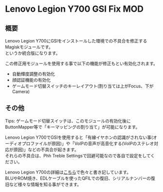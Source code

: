 # Lenovo Legion Y700 GSI Fix MOD
## 概要
Lenovo Legion Y700にGSIをインストールした環境での不具合を修正するMagiskモジュールです。<br>
というか統合版になります。<br>

この修正用モジュールを使用する事で以下の機能が修正もとい有効化されます。<br>
- 自動輝度調整の有効化
- 顔認証機能の有効化
- ゲームモード切替スイッチのキーレイアウト(割り当ては上がFocus、下がCamera)

## その他
Tips: ゲームモード切替スイッチは、このモジュールの有効化後にButtonMapper等で「キーマッピングの割り当て」が可能になります。

Lenovo Legion Y700でGSIを使用すると「有線イヤホンの認識がされない事(オーディオプロファイルが原因)」や「VoIPの音声が高音化する(VoIPのステレオ対応が原因)」などの不具合が起きます。<br>
それらの不具合は、Phh Treble Settingsで回避可能なので各自で設定をしてください。<br>


Lenovo Legion Y700の詳細は[こちら](https://note.com/reindex/n/nea6243df5d41)で色々と書き記しています。<br>
BLUやROM焼き、EDLケーブルを使ったQFILでの復旧、シリアルナンバーの復旧など様々な情報を知る事ができます。


